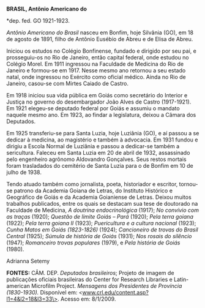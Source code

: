 **BRASIL, Antônio Americano do**

\*dep. fed. GO 1921-1923.

*Antônio Americano do Brasil* nasceu em Bonfim, hoje Silvânia (GO), em
18 de agosto de 1891, filho de Antônio Eusébio de Abreu e de Elisa de
Abreu.

Iniciou os estudos no Colégio Bonfinense, fundado e dirigido por seu
pai, e prosseguiu-os no Rio de Janeiro, então capital federal, onde
estudou no Colégio Morel. Em 1911 ingressou na Faculdade de Medicina do
Rio de Janeiro e formou-se em 1917. Nesse mesmo ano retornou a seu
estado natal, onde ingressou no Exército como oficial médico. Ainda no
Rio de Janeiro, casou-se com Mirtes Caiado de Castro.

Em 1918 iniciou sua vida pública em Goiás como secretário do Interior e
Justiça no governo do desembargador João Alves de Castro (1917-1921). Em
1921 elegeu-se deputado federal por Goiás e assumiu o mandato naquele
mesmo ano. Em 1923, ao findar a legislatura, deixou a Câmara dos
Deputados.

Em 1925 transferiu-se para Santa Luzia, hoje Luziânia (GO), e aí passou
a se dedicar à medicina, ao magistério e também à advocacia. Em 1931
fundou e dirigiu a Escola Normal de Luziânia e passou a dedicar-se
também a sericultura. Faleceu em Santa Luzia em 20 de abril de 1932,
assassinado pelo engenheiro agrônomo Aldovandro Gonçalves. Seus restos
mortais foram trasladados do cemitério de Santa Luzia para o de Bonfim
em 10 de julho de 1938.

Tendo atuado também como jornalista, poeta, historiador e escritor,
tornou-se patrono da Academia Goiana de Letras, do Instituto Histórico e
Geográfico de Goiás e da Academia Goianiense de Letras. Deixou muitos
trabalhos publicados, entre os quais se destacam sua tese de doutorado
na Faculdade de Medicina, *A doutrina endocrinológica* (1917); *No
convívio com as traças* (1920); *Questão de limite Goiás – Pará* (1920);
*Pela terra goiana* (1922); *Pela terra goiana II* (1923); *Puericultura
e a cultura nacional* (1923); *Cunha Matos em Goiás* *(1823-1826)*
(1924); *Cancioneiro de trovas do Brasil Central* (1925); *Súmula de
história de Goiás* (1931); *Nos rosais do silêncio* (1947); *Romanceiro
trovas populares* (1979), e *Pela história de Goiás* (1980).

Adrianna Setemy

**FONTES:** CÂM. DEP. *Deputados brasileiros*; Projeto de imagem de
publicações oficiais brasileiras do Center for Research Libraries e
Latin-american Microfilm Project. *Mensagens dos Presidentes de
Província (1830-1930).* Disponível em:
\<www.crl.edu/content.asp?l1=4&l2=18&l3=33\>. Acesso em: 8/1/2009.
